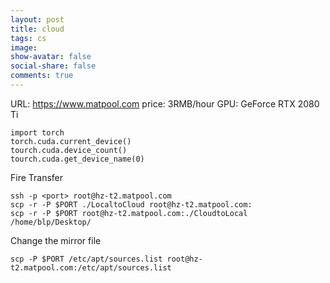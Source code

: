 ```yaml
---
layout: post
title: cloud
tags: cs
image:
show-avatar: false
social-share: false
comments: true
---
```


URL: https://www.matpool.com
price: 3RMB/hour
GPU: GeForce RTX 2080 Ti

```
import torch
torch.cuda.current_device()
tourch.cuda.device_count()
tourch.cuda.get_device_name(0)
```

Fire Transfer

```
ssh -p <port> root@hz-t2.matpool.com
scp -r -P $PORT ./LocaltoCloud root@hz-t2.matpool.com:
scp -r -P $PORT root@hz-t2.matpool.com:./CloudtoLocal /home/blp/Desktop/
```

Change the mirror file

```
scp -P $PORT /etc/apt/sources.list root@hz-t2.matpool.com:/etc/apt/sources.list
```


